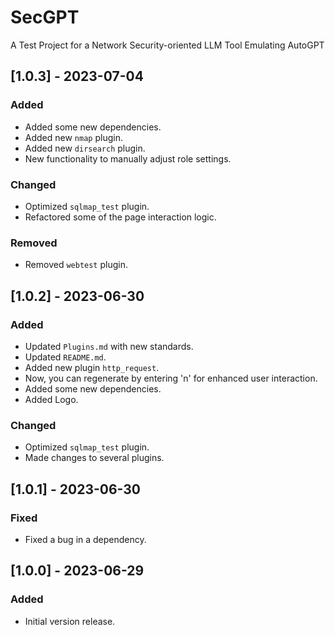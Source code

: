 # SecGPT

A Test Project for a Network Security-oriented LLM Tool Emulating AutoGPT

## [1.0.3] - 2023-07-04

### Added
- Added some new dependencies.
- Added new `nmap` plugin.
- Added new `dirsearch` plugin.
- New functionality to manually adjust role settings.

### Changed
- Optimized `sqlmap_test` plugin.
- Refactored some of the page interaction logic.

### Removed
- Removed `webtest` plugin.

## [1.0.2] - 2023-06-30

### Added
- Updated `Plugins.md` with new standards.
- Updated `README.md`.
- Added new plugin `http_request`.
- Now, you can regenerate by entering 'n' for enhanced user interaction.
- Added some new dependencies.
- Added Logo.

### Changed
- Optimized `sqlmap_test` plugin.
- Made changes to several plugins.

## [1.0.1] - 2023-06-30

### Fixed
- Fixed a bug in a dependency.

## [1.0.0] - 2023-06-29

### Added
- Initial version release.

